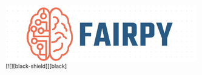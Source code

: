 <div align="center">
  <img src="/images/Fairpy_Logo.png">
</div>
[![][black-shield]][black]

[black]: http://github.com/psf/black
[black-shield]: https://img.shields.io/badge/code%20style-black-black.svg?style=for-the-badge&labelColor=gray

